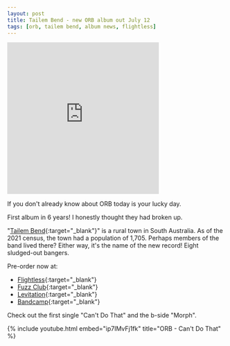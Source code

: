 ```yaml
---
layout: post
title: Tailem Bend - new ORB album out July 12
tags: [orb, tailem bend, album news, flightless]
---
```

<iframe loading="lazy" style="border: 0; width: 350px; height: 350px;" src="https://bandcamp.com/EmbeddedPlayer/album=1147828000/size=large/bgcol=ffffff/linkcol=0687f5/minimal=true/transparent=true/"></iframe>

If you don't already know about ORB today is your lucky day.

First album in 6 years! I honestly thought they had broken up.

"[Tailem Bend](https://en.wikipedia.org/wiki/Tailem_Bend,_South_Australia){:target="_blank"}" is a rural town in South Australia. As of the 2021 census, the town had a population of 1,705. Perhaps members of the band lived there? Either way, it's the name of the new record! Eight sludged-out bangers.

Pre-order now at:
 - [Flightless](https://flightlessrecords.com/product/o-r-b-tailem-bend-12-vinyl-dead-swan-edition){:target="_blank"}
 - [Fuzz Club](https://fuzzclub.com/products/orb-tailem-bend){:target="_blank"}
 - [Levitation](https://levitation.fm/products/orb-tailem-bend-levitation-edition){:target="_blank"}
 - [Bandcamp](https://orband.bandcamp.com/album/tailem-bend){:target="_blank"}


 Check out the first single "Can't Do That" and the b-side "Morph".

 {% include youtube.html embed="ip7IMvFj1fk" title="ORB - Can't Do That" %}

